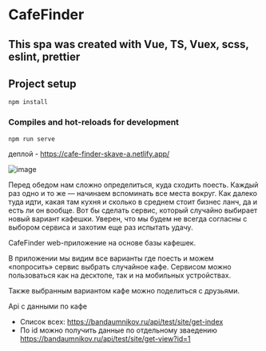 # CafeFinder
## This spa was created with Vue, TS, Vuex, scss, eslint, prettier

## Project setup

```
npm install
```

### Compiles and hot-reloads for development

```
npm run serve
```
деплой - https://cafe-finder-skave-a.netlify.app/

![image](https://github.com/Skave-a/CafeFinder/assets/101521194/218e1f75-4c57-4b62-8f30-53e94afd3029)


Перед обедом нам сложно определиться, куда сходить поесть. Каждый раз одно и то же — начинаем вспоминать все места вокруг. Как далеко туда идти, какая там кухня и сколько в среднем стоит бизнес ланч, да и есть ли он вообще. Вот бы сделать сервис, который случайно выбирает новый вариант кафешки. Уверен, что мы будем не всегда согласны с выбором сервиса и захотим еще раз испытать удачу.

CafeFinder web-приложение на основе базы кафешек. 

В приложении мы видим все варианты где поесть и можем «попросить» сервис выбрать случайное кафе. 
Сервисом можно пользоваться как на десктопе, так и на мобильных устройствах.

Также выбранным вариантом кафе можно поделиться с друзьями.

Api с данными по кафе
 - Список всех: https://bandaumnikov.ru/api/test/site/get-index
 - По id можно получить данные по отдельному зваедению https://bandaumnikov.ru/api/test/site/get-view?id=1

